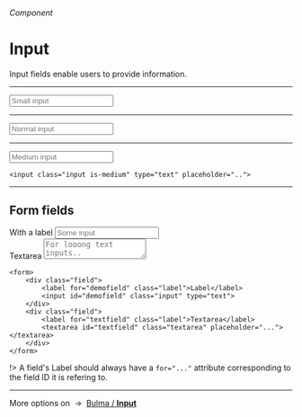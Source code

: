 <h6 class="subtitle is-5 has-text-grey has-text-weight-semibold">Component</h6><h1 class="title is-1 has-text-weight-bold">Input</h1>
<p class="subtitle is-5"><span class="has-text-weight-semibold">Input fields</span> enable users to provide information.</p>

<hr class="is-visible is-large">

<form class="box is-relaxed has-background-light is-marginless" spellcheck="false">
    <input class="input is-small" type="tel" placeholder="Small input">
    <hr class="is-small">
    <input class="input" type="tel" placeholder="Normal input">
    <hr class="is-small">
    <input class="input is-medium" type="email" placeholder="Medium input">
</form>

    <input class="input is-medium" type="text" placeholder="..">


<hr class="is-visible is-large">

<h2 class="title is-4">Form fields</h2>

<form class="box has-background-light is-relaxed is-marginless" spellcheck="false">
    <div class="field">
        <label for="demofield" class="label">With a label</label>
        <input id="demofield" class="input" type="text" placeholder="Some input">
    </div>
    <div class="field">
        <label for="textfield" class="label">Textarea</label>
        <textarea id="textfield" class="textarea" placeholder="For looong text inputs.."></textarea>
    </div>
</form>

    <form>
        <div class="field">
            <label for="demofield" class="label">Label</label>
            <input id="demofield" class="input" type="text">
        </div>
        <div class="field">
            <label for="textfield" class="label">Textarea</label>
            <textarea id="textfield" class="textarea" placeholder="..."></textarea>
        </div>
    </form>

!> A field's Label should always have a `for="..."` attribute corresponding to the field ID it is refering to.

<hr class="is-large">

<div class="box is-bordered">
    More options on &nbsp;→&nbsp; <a href="https://bulma.io/documentation/form/input/" target="blank">Bulma / <strong>Input</strong></a>
</div>